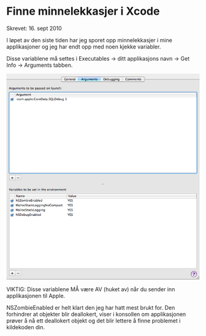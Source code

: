 # Finne minnelekkasjer i Xcode
Skrevet: 16. sept 2010

I løpet av den siste tiden har jeg sporet opp minnelekkasjer i mine applikasjoner og jeg har endt opp med noen kjekke variabler.

Disse variablene må settes i Executables -&gt; ditt applikasjons navn -&gt; Get Info -&gt; Arguments tabben.

![image](image/Screen-shot-2010-09-16-at-12.59.50.png)

VIKTIG: Disse variablene MÅ være AV (huket av) når du sender inn applikasjonen til Apple.

NSZombieEnabled er helt klart den jeg har hatt mest brukt for. Den forhindrer at objekter blir deallokert, viser i konsollen om applikasjonen prøver å nå ett deallokert objekt og det blir lettere å finne problemet i kildekoden din.